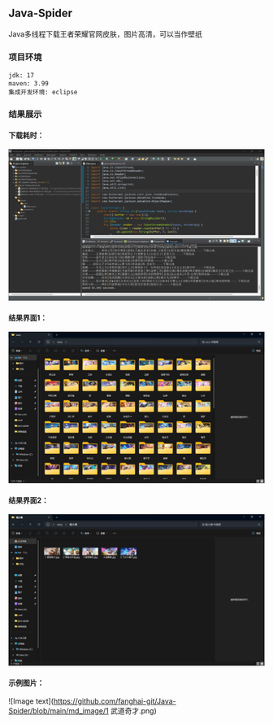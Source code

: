 ## Java-Spider
Java多线程下载王者荣耀官网皮肤，图片高清，可以当作壁纸

### 项目环境
    jdk: 17
    maven: 3.99
    集成开发环境: eclipse

### 结果展示
#### 下载耗时：
![Image text](https://github.com/fanghai-git/Java-Spider/blob/main/md_image/耗时.png)
#### 结果界面1：
![Image text](https://github.com/fanghai-git/Java-Spider/blob/main/md_image/结果界面1.png)
#### 结果界面2：
![Image text](https://github.com/fanghai-git/Java-Spider/blob/main/md_image/结果界面2.png)
#### 示例图片：
![Image text](https://github.com/fanghai-git/Java-Spider/blob/main/md_image/1 武道奇才.png)
